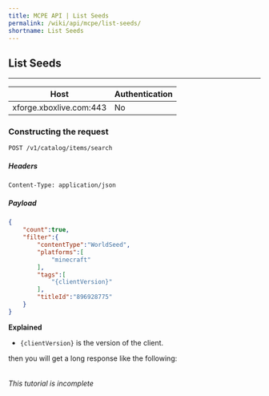 ```yaml
---
title: MCPE API | List Seeds
permalink: /wiki/api/mcpe/list-seeds/
shortname: List Seeds
---
```

## List Seeds

---

|Host|Authentication|
|----|--------------|
|xforge.xboxlive.com:443|No|
  
### Constructing the request

```
POST /v1/catalog/items/search
```

##### Headers
```
Content-Type: application/json
```

##### Payload
```json
{
    "count":true,
    "filter":{
        "contentType":"WorldSeed",
        "platforms":[
            "minecraft"
        ],
        "tags":[
            "{clientVersion}"
        ],
        "titleId":"896928775"
    }
}
```

**Explained**  
* `{clientVersion}` is the version of the client.  
  
then you will get a long response like the following:

```

```

###### This tutorial is incomplete
